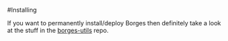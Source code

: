#Installing

If you want to permanently install/deploy Borges then definitely take
a look at the stuff in the
[borges-utils](https://github.com/aliceriot/borges-utils) repo.
